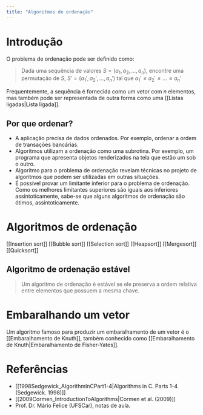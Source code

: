 ```yaml
---
title: "Algoritmos de ordenação"
---
```


# Introdução

O problema de ordenação pode ser definido como:

> Dada uma sequência de valores $S = (a_1, a_2, \ldots, a_n)$, encontre uma permutação de $S$, $S' = (a_1', a_2', \ldots, a_n')$ tal que $a_1' \leq a_2' \leq \ldots \leq a_n'$

Frequentemente, a sequência é fornecida como um vetor com $n$ elementos, mas também pode ser representada de outra forma como uma [[Listas ligadas|Lista ligada]].

## Por que ordenar?

- A aplicação precisa de dados ordenados. Por exemplo, ordenar a ordem de transações bancárias.
- Algoritmos utilizam a ordenação como uma subrotina. Por exemplo, um programa que apresenta objetos renderizados na tela que estão um sob o outro. 
- Algoritmo para o problema de ordenação revelam técnicas no projeto de algoritmos que podem ser utilizadas em outras situações.
- É possível provar um limitante inferior para o problema de ordenação. Como os melhores limitantes superiores são iguais aos inferiores assintoticamente, sabe-se que alguns algoritmos de ordenação são ótimos, assintoticamente.

# Algoritmos de ordenação

[[Insertion sort]]
[[Bubble sort]]
[[Selection sort]]
[[Heapsort]]
[[Mergesort]]
[[Quicksort]]

## Algoritmo de ordenação estável

> Um algoritmo de ordenação é estável se ele preserva a ordem relativa entre elementos que possuem a mesma chave. 

# Embaralhando um vetor
Um algoritmo famoso para produzir um embaralhamento de um vetor é o [[Embaralhamento de Knuth]], também conhecido como [[Embaralhamento de Knuth|Embaralhamento de Fisher-Yates]].

# Referências
- [[1998Sedgewick_AlgorithmInCPart1-4|Algorithms in C. Parts 1-4 (Sedgewick. 1998)]]
- [[2009Cormen_IntroductionToAlgorithms|Cormen et al. (2009)]]
- Prof. Dr. Mário Felice (UFSCar), notas de aula.